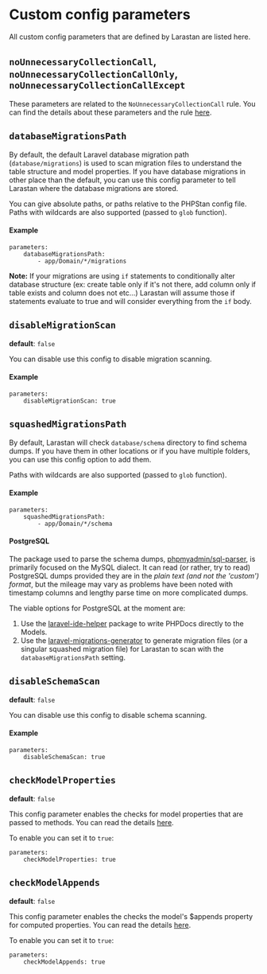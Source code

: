 # Custom config parameters

All custom config parameters that are defined by Larastan are listed here.

## `noUnnecessaryCollectionCall`, `noUnnecessaryCollectionCallOnly`, `noUnnecessaryCollectionCallExcept`

These parameters are related to the `NoUnnecessaryCollectionCall` rule. You can find the details about these parameters and the rule [here](rules.md#NoUnnecessaryCollectionCall).

## `databaseMigrationsPath`

By default, the default Laravel database migration path (`database/migrations`) is used to scan migration files to understand the table structure and model properties. If you have database migrations in other place than the default, you can use this config parameter to tell Larastan where the database migrations are stored.

You can give absolute paths, or paths relative to the PHPStan config file.
Paths with wildcards are also supported (passed to `glob` function).

#### Example

```neon
parameters:
    databaseMigrationsPath:
        - app/Domain/*/migrations
```

**Note:** If your migrations are using `if` statements to conditionally alter database structure (ex: create table only if it's not there, add column only if table exists and column does not etc...) Larastan will assume those if statements evaluate to true and will consider everything from the `if` body.

## `disableMigrationScan`

**default**: `false`

You can disable use this config to disable migration scanning.

#### Example

```neon
parameters:
    disableMigrationScan: true
```

## `squashedMigrationsPath`

By default, Larastan will check `database/schema` directory to find schema dumps. If you have them in other locations or if you have multiple folders, you can use this config option to add them.

Paths with wildcards are also supported (passed to `glob` function).

#### Example

```neon
parameters:
    squashedMigrationsPath:
        - app/Domain/*/schema
```

#### PostgreSQL

The package used to parse the schema dumps, [phpmyadmin/sql-parser](https://github.com/phpmyadmin/sql-parser), is primarily focused on the MySQL dialect.
It can read (or rather, try to read) PostgreSQL dumps provided they are in the *plain text (and not the 'custom') format*, but the mileage may vary as problems have been noted with timestamp columns and lengthy parse time on more complicated dumps.

The viable options for PostgreSQL at the moment are:

1. Use the [laravel-ide-helper](https://github.com/barryvdh/laravel-ide-helper) package to write PHPDocs directly to the Models.
2. Use the [laravel-migrations-generator](https://github.com/kitloong/laravel-migrations-generator) to generate migration files (or a singular squashed migration file) for Larastan to scan with the `databaseMigrationsPath` setting.

## `disableSchemaScan`

**default**: `false`

You can disable use this config to disable schema scanning.

#### Example

```neon
parameters:
    disableSchemaScan: true
```

## `checkModelProperties`

**default**: `false`

This config parameter enables the checks for model properties that are passed to methods. You can read the details [here](rules.md#modelpropertyrule).

To enable you can set it to `true`:

```neon
parameters:
    checkModelProperties: true
```

## `checkModelAppends`

**default**: `false`

This config parameter enables the checks the model's $appends property for computed properties. You can read the details [here](rules.md#modelappendsrule).

To enable you can set it to `true`:

```neon
parameters:
    checkModelAppends: true
```
